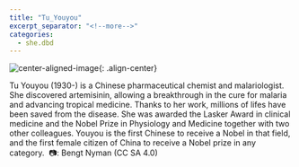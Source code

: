 ```yaml
---
title: "Tu_Youyou"
excerpt_separator: "<!--more-->"
categories:
  - she.dbd
---
```



![center-aligned-image](https://cdn.pixabay.com/photo/2020/10/26/16/56/man-5687861_1280.png){: .align-center}





Tu Youyou (1930-) is a Chinese pharmaceutical chemist and malariologist. She discovered artemisinin, allowing a breakthrough in the cure for malaria and advancing tropical medicine. Thanks to her work, millions of lifes have been saved from the disease. She was awarded the Lasker Award in clinical medicine and the Nobel Prize in Physiology and Medicine together with two other colleagues. Youyou is the first Chinese to receive a Nobel in that field, and the first female citizen of China to receive a Nobel prize in any category.⁠
⁠
📷: Bengt Nyman (CC SA 4.0)⁠
